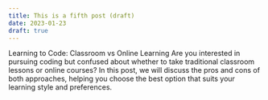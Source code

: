 ```yaml
---
title: This is a fifth post (draft)
date: 2023-01-23
draft: true
---
```

Learning to Code: Classroom vs Online Learning
Are you interested in pursuing coding but confused about whether to take traditional classroom lessons or online courses? In this post, we will discuss the pros and cons of both approaches, helping you choose the best option that suits your learning style and preferences.
